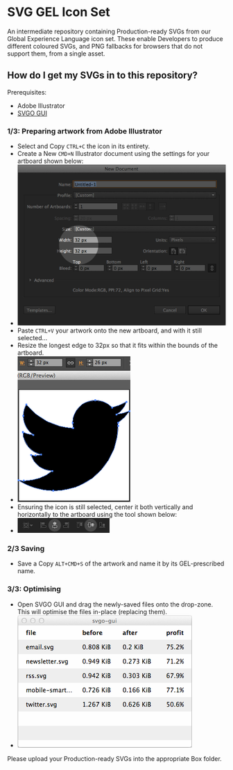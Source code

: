 # SVG GEL Icon Set
An intermediate repository containing Production-ready SVGs from our Global Experience Language icon set. These enable Developers to produce different coloured SVGs, and PNG fallbacks for browsers that do not support them, from a single asset.

## How do I get my SVGs in to this repository?
Prerequisites:
- Adobe Illustrator
- [SVGO GUI](http://goo.gl/0Qu9B)

### 1/3: Preparing artwork from Adobe Illustrator
- Select and Copy `CTRL+C` the icon in its entirety.
- Create a New `CMD+N` Illustrator document using the settings for your artboard shown below:
- ![](docs/illus-new-doc.png)
- Paste `CTRL+V` your artwork onto the new artboard, and with it still selected...
- Resize the longest edge to 32px so that it fits within the bounds of the artboard.
- ![](docs/illus-longest-edge-32.png)
- Ensuring the icon is still selected, center it both vertically and horizontally to the artboard using the tool shown below:
- ![](docs/illus-center-x-y.png)

### 2/3 Saving
- Save a Copy `ALT+CMD+S` of the artwork and name it by its GEL-prescribed name.

### 3/3: Optimising
- Open SVGO GUI and drag the newly-saved files onto the drop-zone. This will optimise the files in-place (replacing them).
- ![](docs/svgo-gui.png)

Please upload your Production-ready SVGs into the appropriate Box folder.

